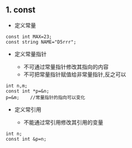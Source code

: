 ## 1. const

* 定义常量

```
const int MAX=23;
const string NAME="D5rrr";
```

* 定义常量指针

    * 不可通过常量指针修改其指向的内容
    * 不可把常量指针赋值给非常量指针,反之可以

```
int n,m;
const int *p=&n;
p=&m;    //常量指针的指向可以变化
```

* 定义常引用

    * 不能通过常引用修改其引用的变量

```
int n;
const int &p=n;
```